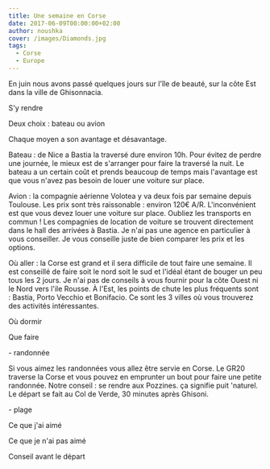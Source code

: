 ```yaml
---
title: Une semaine en Corse
date: 2017-06-09T00:00:00+02:00
author: noushka
cover: /images/Diamonds.jpg
tags:
  - Corse
  - Europe
---
```

En juin nous avons passé quelques jours sur l'île de beauté, sur la côte Est dans la ville de Ghisonnacia.

S'y rendre

Deux choix : bateau ou avion

Chaque moyen a son avantage et désavantage.

Bateau : de Nice a Bastia la traversé dure environ 10h. Pour évitez de perdre une journée, le mieux est de s'arranger pour faire la traversé la nuit. Le bateau a un certain coût et prends beaucoup de temps mais l'avantage est que vous n'avez pas besoin de louer une voiture sur place.

Avion : la compagnie aérienne Volotea y va deux fois par semaine depuis Toulouse. Les prix sont très raissonable : environ 120€ A/R. L'inconvénient est que vous devez louer une voiture sur place. Oubliez les transports en commun ! Les compagnies de location de voiture se trouvent directement dans le hall des arrivées à Bastia. Je n'ai pas une agence en particulier à vous conseiller. Je vous conseille juste de bien comparer les prix et les options.



Où aller : la Corse est grand et il sera difficile de tout faire une semaine. Il est conseillé de faire soit le nord soit le sud et l'idéal étant de bouger un peu tous les 2 jours. Je n'ai pas de conseils à vous fournir pour la côte Ouest ni le Nord vers l'ile Rousse. À l'Est, les points de chute les plus fréquents sont : Bastia, Porto Vecchio et Bonifacio. Ce sont les 3 villes où vous trouverez des activités intéressantes.



Où dormir



Que faire

\- randonnée

 Si vous aimez les randonnées vous allez être servie en Corse. Le GR20 traverse la Corse et vous pouvez en emprunter un bout pour faire une petite randonnée. Notre conseil : se rendre aux Pozzines. ça signifie puit 'naturel. Le départ se fait au Col de Verde, 30 minutes après Ghisoni.

\- plage



Ce que j'ai aimé



Ce que je n'ai pas aimé



Conseil avant le départ
